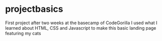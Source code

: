 # projectbasics

First project after two weeks at the basecamp of CodeGorilla
I used what I learned about HTML, CSS and Javascript to make this basic landing page featuring my cats
